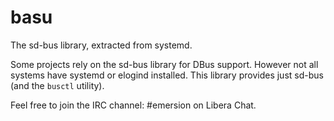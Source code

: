 # basu

The sd-bus library, extracted from systemd.

Some projects rely on the sd-bus library for DBus support. However not all
systems have systemd or elogind installed. This library provides just sd-bus
(and the `busctl` utility).

Feel free to join the IRC channel: #emersion on Libera Chat.

